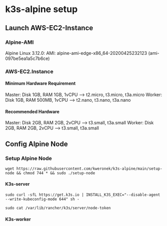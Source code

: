 # k3s-alpine setup

## Launch AWS-EC2-Instance
### Alpine-AMI
Alpine Linux 3.12.0:
AMI: alpine-ami-edge-x86_64-20200425232123 (ami-097be5ea1a5c7b6ce)

### AWS-EC2.Instance
#### Minimum Hardware Requirement
Master: Disk 1GB, RAM   1GB, 1vCPU --> t2.micro, t3.micro, t3a.micro
Worker: Disk 1GB, RAM 500MB, 1vCPU --> t2.nano, t3.nano, t3a.nano

#### Recommended Hardware
Master: Disk 2GB, RAM   2GB, 2vCPU --> t3.small, t3a.small
Worker: Disk 2GB, RAM   2GB, 2vCPU --> t3.small, t3a.small

## Config Alpine Node

### Setup Alpine Node
```
wget https://raw.githubusercontent.com/kweronek/k3s-alpine/main/setup-node && chmod 744 * && sudo ./setup-node
```
#### K3s-server
```
sudo curl -sfL https://get.k3s.io | INSTALL_K3S_EXEC="--disable-agent --write-kubeconfig-mode 644" sh -  
```
```
sudo cat /var/lib/rancher/k3s/server/node-token
```
#### K3s-worker
```sudo curl -sfL https://get.k3s.io | K3S_URL=https://ec2---------.amazonaws.com:6443 K3S_TOKEN=K10ec0460011c7783d59ea19cb0e88b0d189df48d01da0faf8fe13be58e8ad66549::server:b701ef3a4cb3e57f4b8decfc002c46b9 sh -
```
